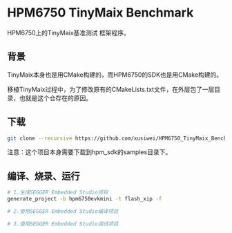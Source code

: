 # HPM6750 TinyMaix Benchmark

HPM6750上的TinyMaix基准测试 框架程序。



## 背景

TinyMaix本身也是用CMake构建的，而HPM6750的SDK也是用CMake构建的。

移植TinyMaix过程中，为了修改原有的CMakeLists.txt文件，在外层包了一层目录，也就是这个仓存在的原因。



## 下载

```sh
git clone --recursive https://github.com/xusiwei/HPM6750_TinyMaix_Benchmark.git
```

注意：这个项目本身需要下载到hpm_sdk的samples目录下。



## 编译、烧录、运行

```sh
# 1.生成SEGGER Embedded Studio项目
generate_project -b hpm6750evkmini -t flash_xip -f

# 2.使用SEGGER Embedded Studio编译项目

# 3.使用SEGGER Embedded Studio调试项目
```



